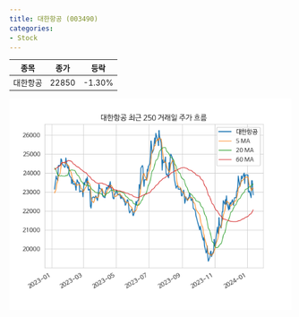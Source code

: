 ```yaml
---
title: 대한항공 (003490)
categories:
- Stock
---
```


|종목|종가|등락|
|----|----|----|
|대한항공|22850|-1.30%|

<!-- more -->

![003490](/assets/images/stock/003490.png)